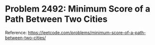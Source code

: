 # Problem 2492: Minimum Score of a Path Between Two Cities

Reference: https://leetcode.com/problems/minimum-score-of-a-path-between-two-cities/